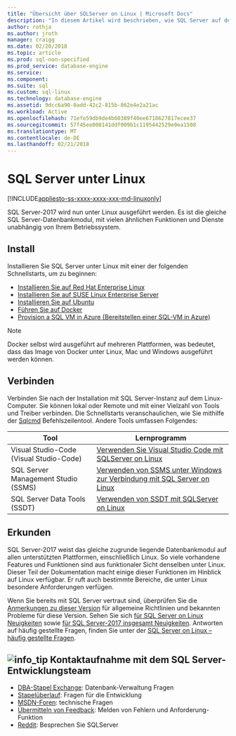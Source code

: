 ```yaml
---
title: "Übersicht über SQLServer on Linux | Microsoft Docs"
description: "In diesem Artikel wird beschrieben, wie SQL Server auf dem Linux ausgeführt wird, und enthält Informationen zum mehr zu erfahren."
author: rothja
ms.author: jroth
manager: craigg
ms.date: 02/20/2018
ms.topic: article
ms.prod: sql-non-specified
ms.prod_service: database-engine
ms.service: 
ms.component: 
ms.suite: sql
ms.custom: sql-linux
ms.technology: database-engine
ms.assetid: 9dcc6a90-0add-42c2-815b-862e4e2a21ac
ms.workload: Active
ms.openlocfilehash: 71efe59db9de4b60389f40ee6718627817ecee37
ms.sourcegitcommit: 57f45ee008141ddf009b1c1195442529e0ea1508
ms.translationtype: MT
ms.contentlocale: de-DE
ms.lasthandoff: 02/21/2018
---
```

# <a name="sql-server-on-linux"></a>SQL Server unter Linux

[!INCLUDE[appliesto-ss-xxxx-xxxx-xxx-md-linuxonly](../includes/appliesto-ss-xxxx-xxxx-xxx-md-linuxonly.md)]

SQL Server-2017 wird nun unter Linux ausgeführt werden. Es ist die gleiche SQL Server-Datenbankmodul, mit vielen ähnlichen Funktionen und Dienste unabhängig von Ihrem Betriebssystem.

## <a name="install"></a>Install

Installieren Sie SQL Server unter Linux mit einer der folgenden Schnellstarts, um zu beginnen:

- [Installieren Sie auf Red Hat Enterprise Linux](quickstart-install-connect-red-hat.md)
- [Installieren Sie auf SUSE Linux Enterprise Server](quickstart-install-connect-suse.md)
- [Installieren Sie auf Ubuntu](quickstart-install-connect-ubuntu.md)
- [Führen Sie auf Docker](quickstart-install-connect-docker.md)
- [Provision a SQL VM in Azure (Bereitstellen einer SQL-VM in Azure)](/azure/virtual-machines/linux/sql/provision-sql-server-linux-virtual-machine?toc=%2fsql%2flinux%2ftoc.json)

> [!NOTE]
> Docker selbst wird ausgeführt auf mehreren Plattformen, was bedeutet, dass das Image von Docker unter Linux, Mac und Windows ausgeführt werden können.

## <a name="connect"></a>Verbinden

Verbinden Sie nach der Installation mit SQL Server-Instanz auf dem Linux-Computer. Sie können lokal oder Remote und mit einer Vielzahl von Tools und Treiber verbinden. Die Schnellstarts veranschaulichen, wie Sie mithilfe der [Sqlcmd](sql-server-linux-setup-tools.md) Befehlszeilentool. Andere Tools umfassen Folgendes:

| Tool | Lernprogramm |
|-----|-----|
| Visual Studio-Code (Visual Studio-Code) | [Verwenden Sie Visual Studio Code mit SQLServer on Linux](sql-server-linux-develop-use-vscode.md) |
| SQL Server Management Studio (SSMS) | [Verwenden von SSMS unter Windows zur Verbindung mit SQL Server on Linux](sql-server-linux-develop-use-ssms.md) |
| SQL Server Data Tools (SSDT) | [Verwenden von SSDT mit SQLServer on Linux](sql-server-linux-develop-use-ssdt.md) |

## <a name="explore"></a>Erkunden

SQL Server-2017 weist das gleiche zugrunde liegende Datenbankmodul auf allen unterstützten Plattformen, einschließlich Linux. So viele vorhandene Features und Funktionen sind aus funktionaler Sicht denselben unter Linux. Dieser Teil der Dokumentation macht einige dieser Funktionen im Hinblick auf Linux verfügbar. Er ruft auch bestimmte Bereiche, die unter Linux besondere Anforderungen verfügen.

Wenn Sie bereits mit SQL Server vertraut sind, überprüfen Sie die [Anmerkungen zu dieser Version](sql-server-linux-release-notes.md) für allgemeine Richtlinien und bekannten Probleme für diese Version. Sehen Sie sich [für SQL Server on Linux Neuigkeiten](sql-server-linux-whats-new.md) sowie [für SQL Server-2017 insgesamt Neuigkeiten](../sql-server/what-s-new-in-sql-server-2017.md). Antworten auf häufig gestellte Fragen, finden Sie unter der [SQL Server on Linux – häufig gestellte Fragen](sql-server-linux-faq.md).

##  <a name="infotipmediageneralinfotippng-engage-with-the-sql-server-engineering-team"></a>![info_tip](./media/general/info_tip.png) Kontaktaufnahme mit dem SQL Server-Entwicklungsteam

- [DBA-Stapel Exchange](https://dba.stackexchange.com/questions/tagged/sql-server): Datenbank-Verwaltung Fragen
- [Stapelüberlauf](http://stackoverflow.com/questions/tagged/sql-server): Fragen für die Entwicklung
- [MSDN-Foren](https://social.msdn.microsoft.com/Forums/en-US/home?category=sqlserver): technische Fragen
- [Übermitteln von Feedback](https://feedback.azure.com/forums/908035-sql-server): Melden von Fehlern und Anforderung-Funktion
- [Reddit](https://www.reddit.com/r/SQLServer/): Besprechen Sie SQLServer

